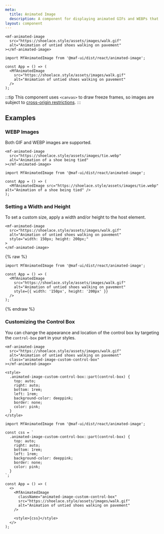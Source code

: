 ```yaml
---
meta:
  title: Animated Image
  description: A component for displaying animated GIFs and WEBPs that play and pause on interaction.
layout: component
---
```


```html:preview
<mf-animated-image
  src="https://shoelace.style/assets/images/walk.gif"
  alt="Animation of untied shoes walking on pavement"
></mf-animated-image>
```

```jsx:react
import MfAnimatedImage from '@maf-ui/dist/react/animated-image';

const App = () => (
  <MfAnimatedImage
    src="https://shoelace.style/assets/images/walk.gif"
    alt="Animation of untied shoes walking on pavement"
  />
);
```

:::tip
This component uses `<canvas>` to draw freeze frames, so images are subject to [cross-origin restrictions](https://developer.mozilla.org/en-US/docs/Web/HTML/CORS_enabled_image).
:::

## Examples

### WEBP Images

Both GIF and WEBP images are supported.

```html:preview
<mf-animated-image
  src="https://shoelace.style/assets/images/tie.webp"
  alt="Animation of a shoe being tied"
></mf-animated-image>
```

```jsx:react
import MfAnimatedImage from '@maf-ui/dist/react/animated-image';

const App = () => (
  <MfAnimatedImage src="https://shoelace.style/assets/images/tie.webp" alt="Animation of a shoe being tied" />
);
```

### Setting a Width and Height

To set a custom size, apply a width and/or height to the host element.

```html:preview
<mf-animated-image
  src="https://shoelace.style/assets/images/walk.gif"
  alt="Animation of untied shoes walking on pavement"
  style="width: 150px; height: 200px;"
>
</mf-animated-image>
```

{% raw %}

```jsx:react
import MfAnimatedImage from '@maf-ui/dist/react/animated-image';

const App = () => (
  <MfAnimatedImage
    src="https://shoelace.style/assets/images/walk.gif"
    alt="Animation of untied shoes walking on pavement"
    style={{ width: '150px', height: '200px' }}
  />
);
```

{% endraw %}

### Customizing the Control Box

You can change the appearance and location of the control box by targeting the `control-box` part in your styles.

```html:preview
<mf-animated-image
  src="https://shoelace.style/assets/images/walk.gif"
  alt="Animation of untied shoes walking on pavement"
  class="animated-image-custom-control-box"
></mf-animated-image>

<style>
  .animated-image-custom-control-box::part(control-box) {
    top: auto;
    right: auto;
    bottom: 1rem;
    left: 1rem;
    background-color: deeppink;
    border: none;
    color: pink;
  }
</style>
```

```jsx:react
import MfAnimatedImage from '@maf-ui/dist/react/animated-image';

const css = `
  .animated-image-custom-control-box::part(control-box) {
    top: auto;
    right: auto;
    bottom: 1rem;
    left: 1rem;
    background-color: deeppink;
    border: none;
    color: pink;
  }
`;

const App = () => (
  <>
    <MfAnimatedImage
      className="animated-image-custom-control-box"
      src="https://shoelace.style/assets/images/walk.gif"
      alt="Animation of untied shoes walking on pavement"
    />

    <style>{css}</style>
  </>
);
```
